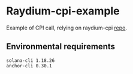 # Raydium-cpi-example 
Example of CPI call, relying on raydium-cpi [repo](https://github.com/raydium-io/raydium-cpi).


## Environmental requirements
```
solana-cli 1.18.26
anchor-cli 0.30.1
```